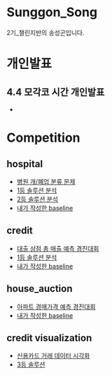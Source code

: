 # Sunggon_Song
2기_챌린지반의 송성곤입니다.

# 개인발표
## 4.4 모각코 시간 개인발표
  - <a href=""> </a>

# Competition
## hospital
  - <a href="https://dacon.io/competitions/official/9565/overview/"> 병원 개/폐업 분류 문제</a>
  - <a href="https://g0n1.tistory.com/116">1등 솔루션 분석</a>
  - <a href="https://g0n1.tistory.com/117">2등 솔루션 분석</a>
  - <a href="https://github.com/Sejong-Kaggle-Challengers-2nd/Sunggon_Song/blob/master/hospital/baseline-Copy1.ipynb">내가 작성한 baseline</a>

## credit
  - <a href="https://dacon.io/competitions/official/136/overview/"> 대출 상점 총 매출 예측 경진대회</a>
  - <a href="https://g0n1.tistory.com/120">1등 솔루션 분석</a>
  - <a href="https://github.com/Sejong-Kaggle-Challengers-2nd/Sunggon_Song/blob/master/credit/my_baseline%2Blog.ipynb">내가 작성한 baseline</a>

## house_auction
  - <a href="https://dacon.io/competitions/official/17801/overview/"> 아파트 경매가격 예측 경진대회</a>
  - <a href="https://github.com/Sejong-Kaggle-Challengers-2nd/Sunggon_Song/blob/master/house_auction/baseline.ipynb">내가 작성한 baseline</a>

## credit visualization
  - <a href="https://dacon.io/competitions/official/42473/overview/"> 신용카드 거래 데이터 시각화</a>
  - <a href="https://github.com/Sejong-Kaggle-Challengers-2nd/Sunggon_Song/blob/master/house_auction/baseline.ipynb">3등 솔루션</a>
